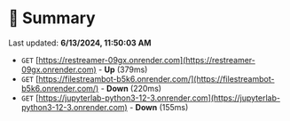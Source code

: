 # 📖 Summary
Last updated: **6/13/2024, 11:50:03 AM**

- `GET` [https://restreamer-09gx.onrender.com](https://restreamer-09gx.onrender.com) - **Up** (379ms)
- `GET` [https://filestreambot-b5k6.onrender.com/](https://filestreambot-b5k6.onrender.com/) - **Down** (220ms)
- `GET` [https://jupyterlab-python3-12-3.onrender.com](https://jupyterlab-python3-12-3.onrender.com) - **Down** (155ms)
